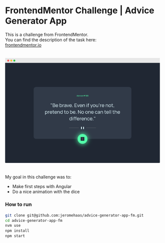 # FrontendMentor Challenge | Advice Generator App

This is a challenge from FrontendMentor.   
You can find the description of the task here:   
[frontendmentor.io](https://www.frontendmentor.io/challenges/advice-generator-app-QdUG-13db)

<img src="src/assets/readme/preview.png" width="700" style="margin: 20px 0" />

My goal in this challenge was to:
- Make first steps with Angular
- Do a nice animation with the dice

### How to run
```bash
git clone git@github.com:jeromehaas/advice-generator-app-fm.git
cd advice-generator-app-fm
nvm use
npm install 
npm start
```